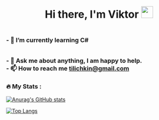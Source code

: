 <h1 align="center">Hi there, I'm Viktor</a> 
<img src="https://github.com/blackcater/blackcater/raw/main/images/Hi.gif" height="32"/></h1>
<h3>      
<br>- 🌱 I’m currently learning С#    

<br>- 💬 Ask me about anything, I am happy to help. 
<br>- 📫 How to reach me tilichkin@gmail.com 
</h3>  
     
<!---
ViktarTilichkin/ViktarTilichkin is a ✨ special ✨ repository because its `README.md` (this file) appears on your GitHub profile.
You can click the Preview link to take a look at your changes.
--->
  
### :fire: My Stats : 

[![Anurag's GitHub stats](https://github-readme-stats.vercel.app/api?username=ViktarTilichkin)](https://github.com/anuraghazra/github-readme-stats)
  
[![Top Langs](https://github-readme-stats.vercel.app/api/top-langs/?username=ViktarTilichkin&layout=compact)](https://github.com/anuraghazra/github-readme-stats)
 
  
